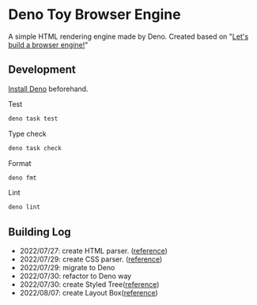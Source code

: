 # Deno Toy Browser Engine

A simple HTML rendering engine made by Deno. Created based on
"[Let's build a browser engine!](https://limpet.net/mbrubeck/2014/08/08/toy-layout-engine-1.html)"

## Development

[Install Deno](https://deno.land/manual/getting_started/installation)
beforehand.

Test

```bash
deno task test
```

Type check

```bash
deno task check
```

Format

```bash
deno fmt
```

Lint

```bash
deno lint
```

## Building Log

- 2022/07/27: create HTML parser.
  ([reference](https://limpet.net/mbrubeck/2014/08/11/toy-layout-engine-2.html))
- 2022/07/29: create CSS parser.
  ([reference](https://limpet.net/mbrubeck/2014/08/13/toy-layout-engine-3-css.html))
- 2022/07/29: migrate to Deno
- 2022/07/30: refactor to Deno way
- 2022/07/30: create Styled
  Tree([reference](https://limpet.net/mbrubeck/2014/08/23/toy-layout-engine-4-style.html))
- 2022/08/07: create Layout
  Box([reference](https://limpet.net/mbrubeck/2014/09/17/toy-layout-engine-6-block.html))

